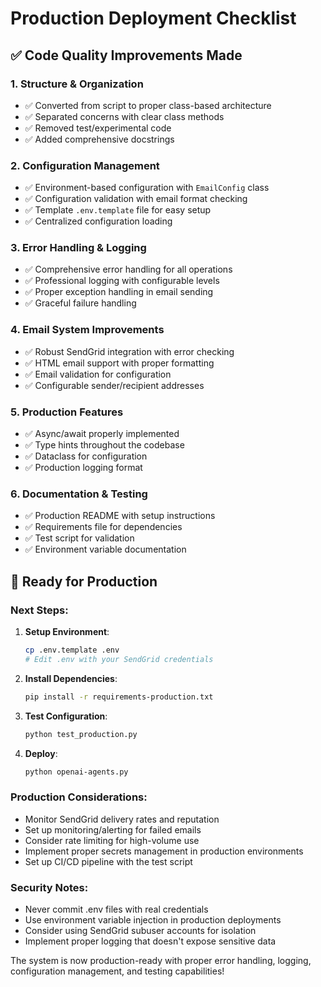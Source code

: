 # Production Deployment Checklist

## ✅ Code Quality Improvements Made

### 1. **Structure & Organization**
- ✅ Converted from script to proper class-based architecture
- ✅ Separated concerns with clear class methods
- ✅ Removed test/experimental code
- ✅ Added comprehensive docstrings

### 2. **Configuration Management**
- ✅ Environment-based configuration with `EmailConfig` class
- ✅ Configuration validation with email format checking
- ✅ Template `.env.template` file for easy setup
- ✅ Centralized configuration loading

### 3. **Error Handling & Logging**
- ✅ Comprehensive error handling for all operations
- ✅ Professional logging with configurable levels
- ✅ Proper exception handling in email sending
- ✅ Graceful failure handling

### 4. **Email System Improvements**
- ✅ Robust SendGrid integration with error checking
- ✅ HTML email support with proper formatting
- ✅ Email validation for configuration
- ✅ Configurable sender/recipient addresses

### 5. **Production Features**
- ✅ Async/await properly implemented
- ✅ Type hints throughout the codebase
- ✅ Dataclass for configuration
- ✅ Production logging format

### 6. **Documentation & Testing**
- ✅ Production README with setup instructions
- ✅ Requirements file for dependencies
- ✅ Test script for validation
- ✅ Environment variable documentation

## 🚀 Ready for Production

### Next Steps:
1. **Setup Environment**:
   ```bash
   cp .env.template .env
   # Edit .env with your SendGrid credentials
   ```

2. **Install Dependencies**:
   ```bash
   pip install -r requirements-production.txt
   ```

3. **Test Configuration**:
   ```bash
   python test_production.py
   ```

4. **Deploy**:
   ```bash
   python openai-agents.py
   ```

### Production Considerations:
- Monitor SendGrid delivery rates and reputation
- Set up monitoring/alerting for failed emails
- Consider rate limiting for high-volume use
- Implement proper secrets management in production environments
- Set up CI/CD pipeline with the test script

### Security Notes:
- Never commit .env files with real credentials
- Use environment variable injection in production deployments
- Consider using SendGrid subuser accounts for isolation
- Implement proper logging that doesn't expose sensitive data

The system is now production-ready with proper error handling, logging, configuration management, and testing capabilities!
